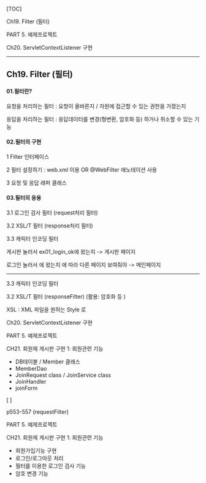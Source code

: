 [TOC]

Ch19. Filter (필터)

PART 5. 예제프로젝트

Ch20. ServletContextListener 구현



---------------

## Ch19. Filter (필터)

#### 01.필터란?

요청을 처리하는 필터 : 요청이 올바른지 / 자원에 접근할 수 있는 권한을 가졌는지

응답을 처리하는 필터 : 응답데이터를 변경(형변환, 암호화 등) 하거나 취소할 수 있는 기능 

#### 02.필터의 구현 

1 Filter 인터페이스

2 필터 설정하기 : web.xml 이용 OR @WebFilter 애노테이션 사용

3 요청 및 응답 래퍼 클래스

#### 03.필터의 응용

3.1 로그인 검사 필터 (request처리 필터)

3.2 XSL/T 필터 (response처리 필터)

3.3 캐릭터 인코딩 필터

게시판 눌러서 ex01_login_ok에 왔는지  ->  게시판 페이지

로그인 눌러서 								에 왔는지 에 따라 다른 페이지 보여줘야  -> 메인페이지

--------------------

3.3 캐릭터 인코딩 필터

3.2  XSL/T 필터 (responseFilter) (활용: 암호화 등 )

XSL : XML 파일을 원하는 Style 로 



Ch20. ServletContextListener 구현



PART 5. 예제프로젝트

CH21. 회원제 게시판 구현 1: 회원관련 기능

- DB테이블 / Member 클래스
- MemberDao
- JoinRequest class / JoinService class
- JoinHandler
- joinForm





[		]

p553-557 (requestFilter)

PART 5. 예제프로젝트

CH21. 회원제 게시판 구현 1: 회원관련 기능

- 회원가입기능 구현
- 로그인/로그아웃 처리
- 필터를 이용한 로그인 검사 기능
- 암호 변경 기능